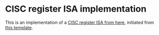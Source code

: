 # CISC register ISA implementation

This is an implementation of a [CISC register ISA from here](https://github.com/monistode/ISA-docs),
initiated from [this template](https://github.com/monistode/de10nano_template).
